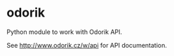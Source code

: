 # odorik
Python module to work with Odorik API.

See http://www.odorik.cz/w/api for API documentation.
